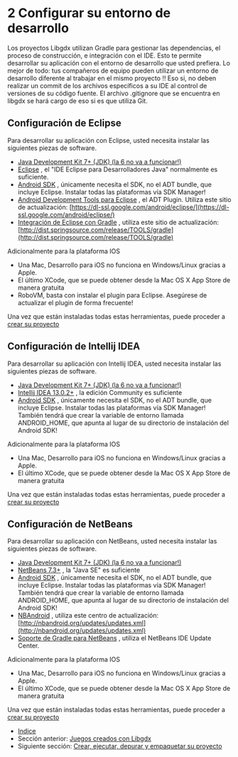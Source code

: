# 2 Configurar su entorno de desarrollo

Los proyectos Libgdx utilizan Gradle para gestionar las dependencias, el proceso de construcción, e integración con el IDE. Esto te permite desarrollar su aplicación con el entorno de desarrollo que usted prefiera.
Lo mejor de todo: tus compañeros de equipo pueden utilizar un entorno de desarrollo diferente al trabajar en el mismo proyecto !! Eso si, no deben realizar un commit de los archivos específicos a su IDE al control de versiones de su código fuente.
El archivo .gitignore que se encuentra en libgdx se hará cargo de eso si es que utiliza Git.   

## Configuración de Eclipse

Para desarrollar su aplicación con Eclipse, usted necesita instalar las siguientes piezas de software.

- [Java Development Kit 7+ (JDK) (la 6 no va a funcionar!)](http://www.oracle.com/technetwork/java/javase/downloads/index.html)
- [Eclipse](http://www.eclipse.org/downloads/) , el "IDE Eclipse para Desarrolladores Java" normalmente es suficiente.
- [Android SDK](http://developer.android.com/sdk/installing.html) , únicamente necesita el SDK, no el ADT bundle, que incluye Eclipse. Instalar todas las plataformas vía SDK Manager!
- [Android Development Tools para Eclipse](http://developer.android.com/tools/sdk/eclipse-adt.html) , el ADT Plugin. Utiliza este sitio de actualización: [https://dl-ssl.google.com/android/eclipse/](https://dl-ssl.google.com/android/eclipse/)
- [Integración de Eclipse con Gradle](https://github.com/spring-projects/eclipse-integration-gradle/) , utiliza este sitio de actualización: [http://dist.springsource.com/release/TOOLS/gradle](http://dist.springsource.com/release/TOOLS/gradle)

Adicionalmente para la plataforma IOS


- Una Mac, Desarrollo para iOS no funciona en Windows/Linux gracias a Apple.
- El último XCode, que se puede obtener desde la Mac OS X App Store de manera gratuita
- RoboVM, basta con instalar el plugin para Eclipse. Asegúrese de actualizar el plugin de forma frecuente!

Una vez que están instaladas todas estas herramientas, puede proceder a [crear su proyecto](https://github.com/libgdx/libgdx/wiki/Project-Setup-Gradle)

## Configuración de Intellij IDEA

Para desarrollar su aplicación con Intellij IDEA, usted necesita instalar las siguientes piezas de software.

- [Java Development Kit 7+ (JDK) (la 6 no va a funcionar!)](http://www.oracle.com/technetwork/java/javase/downloads/index.html)
- [Intellij IDEA 13.0.2+](http://www.jetbrains.com/idea/download/) , la edición Community es suficiente
- [Android SDK](http://developer.android.com/sdk/installing.html) , únicamente necesita el SDK, no el ADT bundle, que incluye Eclipse. Instalar todas las plataformas vía SDK Manager!  También tendrá que crear la variable de entorno llamada ANDROID_HOME, que apunta al lugar de su directorio de instalación del Android SDK!
    
Adicionalmente para la plataforma IOS


- Una Mac, Desarrollo para iOS no funciona en Windows/Linux gracias a Apple.
- El último XCode, que se puede obtener desde la Mac OS X App Store de manera gratuita

Una vez que están instaladas todas estas herramientas, puede proceder a [crear su proyecto](https://github.com/libgdx/libgdx/wiki/Project-Setup-Gradle)

## Configuración de NetBeans

Para desarrollar su aplicación con NetBeans, usted necesita instalar las siguientes piezas de software.

- [Java Development Kit 7+ (JDK) (la 6 no va a funcionar!)](http://www.oracle.com/technetwork/java/javase/downloads/index.html)
- [NetBeans 7.3+](https://netbeans.org/downloads/) , la "Java SE" es suficiente
- [Android SDK](http://developer.android.com/sdk/installing.html) , únicamente necesita el SDK, no el ADT bundle, que incluye Eclipse. Instalar todas las plataformas vía SDK Manager!  También tendrá que crear la variable de entorno llamada ANDROID_HOME, que apunta al lugar de su directorio de instalación del Android SDK!
- [NBAndroid](http://www.nbandroid.org/) , utiliza este centro de actualización: [http://nbandroid.org/updates/updates.xml](http://nbandroid.org/updates/updates.xml)
- [Soporte de Gradle para NetBeans](https://github.com/kelemen/netbeans-gradle-project) , utiliza el NetBeans IDE Update Center.

    

Adicionalmente para la plataforma IOS


- Una Mac, Desarrollo para iOS no funciona en Windows/Linux gracias a Apple.
- El último XCode, que se puede obtener desde la Mac OS X App Store de manera gratuita

Una vez que están instaladas todas estas herramientas, puede proceder a [crear su proyecto](https://github.com/libgdx/libgdx/wiki/Project-Setup-Gradle)

- [Indice](preface.md)
- Sección anterior: [Juegos creados con Libgdx](01.4.md)
- Siguiente sección: [Crear, ejecutar, depurar y empaquetar su proyecto](02.1.md)
